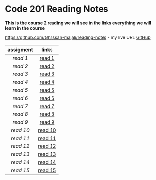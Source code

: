 # Code 201 Reading Notes


**This is the course 2 reading we will see in the links everything we will learn in the course**


https://github.com/Ghassan-majali/reading-notes - my live URL
[GitHub](https://ghassan-majali.github.io/reading-notes/)


|        assigment        |            links                              |
| :-------------------:   | :--------------------:                        |
| *read 1*                | [read 1](read201/raed01.md)                   |
| *read 2*                | [read 2](read201/read02.md)                   |
| *read 3*                | [read 3](read201/read03.md)                   |
| *read 4*                | [read 4](read201/read04.md)                   |
| *read 5*                | [read 5](read201/read05.md)                   |
| *read 6*                | [read 6](read201/read06.md)                   |
| *read 7*                | [read 7](read201/read07.md)                   |
| *read 8*                | [read 8](read201/read08.md)                   |
| *read 9*                | [read 9](read201/raed09.md)                   |
| *read 10*               | [read 10](read201/read10.md)                  |
| *read 11*               | [read 11](read201/read11.md)                  |
| *read 12*               | [read 12](read201/read12.md)                  |
| *read 13*               | [read 13](read201/read13.md)                  |
| *read 14*               | [read 14](read201/read14.md)                  |
| *read 15*               | [read 15](read201/read15.md)                  |

